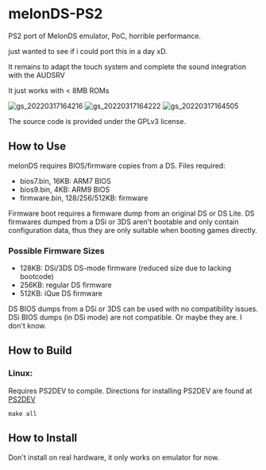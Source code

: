 # melonDS-PS2

PS2 port of MelonDS emulator, PoC, horrible performance.

 just wanted to see if i could port this in a day xD.
 
It remains to adapt the touch system and complete the sound integration with the AUDSRV

It just works with < 8MB ROMs

![gs_20220317164216](https://user-images.githubusercontent.com/47725160/158883327-42822ef0-762e-4ee8-8fe2-42ef6fd8261d.png)
![gs_20220317164222](https://user-images.githubusercontent.com/47725160/158883342-b0823598-c087-4423-9940-6a174f56d38e.png)
![gs_20220317164505](https://user-images.githubusercontent.com/47725160/158883352-91ccb9ac-cbfe-4e06-b2d8-a78cb2546198.png)


The source code is provided under the GPLv3 license.

## How to Use

melonDS requires BIOS/firmware copies from a DS. Files required:
 * bios7.bin, 16KB: ARM7 BIOS
 * bios9.bin, 4KB: ARM9 BIOS
 * firmware.bin, 128/256/512KB: firmware
 
Firmware boot requires a firmware dump from an original DS or DS Lite.
DS firmwares dumped from a DSi or 3DS aren't bootable and only contain configuration data, thus they are only suitable when booting games directly.

### Possible Firmware Sizes

 * 128KB: DSi/3DS DS-mode firmware (reduced size due to lacking bootcode)
 * 256KB: regular DS firmware
 * 512KB: iQue DS firmware

DS BIOS dumps from a DSi or 3DS can be used with no compatibility issues. DSi BIOS dumps (in DSi mode) are not compatible. Or maybe they are. I don't know.

## How to Build

### Linux:

Requires PS2DEV to compile. Directions for installing PS2DEV are found at [PS2DEV](https://github.com/ps2dev)

```
make all
```

## How to Install

Don't install on real hardware, it only works on emulator for now.



